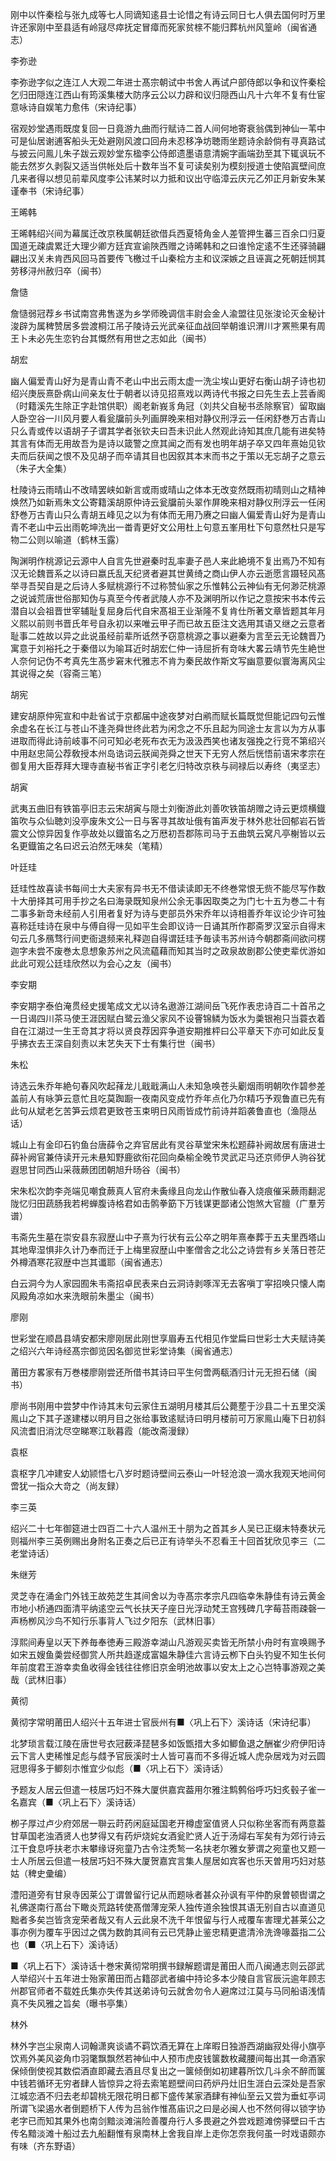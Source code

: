 <!-- { "loadSidebar": true } -->
刚中以忤秦桧与张九成等七人同谪知逺县士论惜之有诗云同日七人俱去国何时万里许还家刚中至县适有岭冦尽瘁抚定冒瘴而死家贫榇不能归葬杭州风篁岭（闽省通志）

李弥逊

李弥逊字似之连江人大观二年进士髙宗朝试中书舍人再试户部侍郎以争和议忤秦桧乞归田隠连江西山有筠溪集楼大防序云公以力辟和议归隠西山凡十六年不复有仕宦意咏诗自娱笔力愈伟（宋诗纪事）

宿观妙堂遇雨既度复回一日竟游九曲而行赋诗二首人间何地寄衰翁偶到神仙一苇中可是仙居谢逋客船头无处避刚风渡口回舟未忍移净坊聴雨坐题诗余龄倘有寻真路试与披云问鳯儿朱子跋云观妙堂东楹李公侍郎遗墨语意清婉字画端劲至其下辄讽玩不能去然岁久剥裂又适当供帐处后十数年当不复可读矣别为模刻授道士使陷寘壁间庶几来者得以想见前辈风度李公讳某时以力抵和议出守临漳云庆元乙夘正月新安朱某谨奉书（宋诗纪事）

王晞韩

王晞韩绍兴间为幕属迁改京秩属朝廷欲借兵西夏犄角金人差管押生蕃三百余口归夏国道无疎虞累迁大理少卿方廷宾宣谕陜西赠之诗晞韩和之曰谁怜定逺不生还驿骑翩翩出汉关未肯西风回马首要传飞檄过千山秦桧方主和议深嫉之且诬寘之死朝廷悯其劳移浔州赦归卒（闽书）

詹慥

詹慥弱冠荐乡书试南宫弗售遂为乡学师晚调信丰尉会金人渝盟往见张浚论灭金秘计浚辟为属稗赞居多尝渡桐江吊子陵诗云光武亲征血战回举朝谁识渭川才罴熊果有周王卜未必先生恋钓台其慨然有用世之志如此（闽书）

胡宏

幽人偏爱青山好为是青山青不老山中出云雨太虚一洗尘埃山更好右衡山胡子诗也初绍兴庚辰熹卧病山间亲友仕于朝者以诗见招熹戏以两诗代书报之曰先生去上芸香阁（时籍溪先生除正字赴馆供职）阁老新峩豸角冠（刘共父自秘书丞除察官）留取幽人卧空谷一川风月要人看瓮牖前头列画屏晚来相对静仪刑浮云一任闲舒巻万古青山只么青或传以语胡子子谓其学者张钦夫曰吾未识此人然观此诗知其庶几能有进矣特其言有体而无用故吾为是诗以箴警之庶其闻之而有发也明年胡子卒又四年熹始见钦夫而后获闻之恨不及见胡子而卒请其目也因叙其本末而书之于策以无忘胡子之意云（朱子大全集）

杜陵诗云雨晴山不改晴罢峡如新言或雨或晴山之体本无改变然既雨初晴则山之精神焕然乃如新焉朱文公寄籍溪胡原仲诗云瓮牖前头翠作屏晚来相对静仪刑浮云一任闲舒巻万古青山只么青胡五峰见之以为有体而无用乃赓之曰幽人偏爱青山好为是青山青不老山中云出雨乾坤洗出一畨青更好文公用杜上句意五峯用杜下句意然杜只是写物二公则以喻道（鹤林玉露）

陶渊明作桃源记云源中人自言先世避秦时乱率妻子邑人来此絶境不复出焉乃不知有汉无论魏晋系之以诗曰嬴氏乱天纪贤者避其世黄绮之商山伊人亦云逝愿言蹑轻风髙举寻吾契自是之后诗人多赋桃源行不过称赞仙家之乐惟韩公云神仙有无何渺茫桃源之说诚荒唐世俗那知伪与真至今传者武陵人亦不及渊明所以作记之意按宋书本传云潜自以会祖晋世宰辅耻复屈身后代自宋髙祖王业渐隆不复肯仕所著文章皆题其年月义熙以前则书晋氏年号自永初以来唯云甲子而已故五臣注文选用其语又继之云意者耻事二姓故以异之此说虽经前辈所诋然予窃意桃源之事以避秦为言至云无论魏晋乃寓意于刘裕托之于秦借以为喻耳近时胡宏仁仲一诗屈折有竒味大畧云靖节先生絶世人奈何记伪不考真先生髙步窘末代雅志不肯为秦民故作斯文写幽意要似寰海离风尘其说得之矣（容斋三笔）

胡宪

建安胡原仲宪宣和中赴省试于京都届中途夜梦对白鹇而赋长篇既觉但能记四句云惟余虚名在长江与苍山不逢尧舜世终此若为闲念之不乐且起为同途士友言以为方从事进取而得此诗前岐事不问可知必老死布衣无为汲汲西笑也诸友强挽之行竞不第绍兴中用赵忠简公荐敎授本州岛诰词云朕闻尧舜之世天下无穷人然后恍悟前语宋孝宗在御复用大臣荐拜大理寺直秘书省正字引老乞归特改京秩与祠禄后以寿终（夷坚志）

胡寅

武夷五曲旧有铁笛亭旧志云宋胡寅与隠士刘衡游此刘善吹铁笛胡赠之诗云更烦横鐡笛吹与众仙聴刘没亭废朱文公一日与客寻其故址俄有笛声发于林外悲壮回郁岩石皆震文公惊异因复作亭故处以鐡笛名之万厯初吾郡陈司马于五曲筑云窝凡亭榭皆以云名更鐡笛之名曰迟云泊然无味矣（笔精）

叶廷珪

廷珪性故喜读书每间士大夫家有异书无不借读读即无不终巻常恨无赀不能尽写作数十大册择其可用手抄之名曰海录既知泉州公余无事因取类之为门七十五为巻二十有二事多新竒未经前人引用者复好为诗与吏部员外宋乔年以诗相善乔年议论少许可独喜称廷珪诗在泉中与傅自得一见如平生会即议诗一日诵其所作郡斋罗汉室示自得末句云几多鴈骛行间吏衙退频来礼释迦自得谓廷珪予毎读韦苏州诗今朝郡斋间欲问楞迦字未尝不废巻太息想象苏州之风流藴藉而知其当时之政泉故剧郡公使吏辈优游如此此可观公廷珪欣然以为会心之友（闽书）

李安期

李安期字泰伯淹贯经史援笔成文尤以诗名遨游江湖间岳飞死作表忠诗百二十首吊之一日谒四川茶马使王涯因赋白鹭云渔父家风不设罾锦鳞为饭水为羮银袍只当蓑衣着自在江湖过一生王竒其才将以贤良荐因弈争道安期推枰曰公平章天下亦可如此反复乎拂衣去王深自刻责以末艺失天下士有集行世（闽书）

朱松

诗选云朱乔年絶句春风吹起萚龙儿戢戢满山人未知急唤苍头劚烟雨明朝吹作碧参差盖前人有咏笋云意忙且吃莫踟蹰一夜南风变成竹乔年点化乃尔精巧予观鲁直已先有此句从斌老乞苦笋云烦君更致苍玉束明日风雨皆成竹前诗并蹈袭鲁直也（渔隠丛话）

城山上有金印石钓鱼台唐薛令之弃官居此有灵谷草堂宋朱松题薛补阙故居有唐进士薛补阙官兼侍读开元未悬知野鹿欲衔花回向桑榆全晚节灵武疋马还京师伊人驹谷犹遐思甘同西山采薇蕨团团朝旭升旸谷（闽书）

宋朱松次韵李尧端见嘲食蕨真人官府未夤缘且向龙山作散仙春入烧痕催采蕨雨翻泥陇忆归田蔬肠我若枵蝉腹诗格君如击鹘拳筯下万钱谋更鄙诸公饱煞大官膻（广羣芳谱）

韦斋先生墓在崇安县东寂歴山中子熹为行状有云公卒之明年熹奉葬于五夫里西塔山其地卑湿惧非久计乃奉而迁于上梅里寂歴山中峯僧舎之北公之诗尝有乡关落日苍茫外樽酒寒花寂歴中岂其谶耶（闽省通志）

白云洞今为人家园囿朱韦斋招卓民表来白云洞诗剥啄浑无去客嗔丁寜招唤只懐人南风殿角凉如水来洗眼前朱墨尘（闽书）

廖刚

世彩堂在顺昌县靖安都宋廖刚居此刚世享眉寿五代相见作堂扁曰世彩士大夫赋诗美之绍兴六年诗经髙宗御览因名御览世彩堂诗集（闽省通志）

莆田方畧家有万巻楼廖刚尝还所借书其诗曰平生何啻两瓻酒归计元无担石储（闽书）

廖尚书刚用中尝梦中作诗其末句云家住五湖明月楼其后公薨塟于沙县二十五里交溪鳯山之下其子遂建楼以明月目之张给事致逺赋诗曰明月楼前可万家鳯山庵下日初斜风流耆旧消沈尽空睇寒江耿暮霞（能改斋漫録）

袁枢

袁枢字几冲建安人幼颕悟七八岁时题诗壁间云泰山一叶轻沧浪一滴水我观天地间何啻犹一指众大竒之（尚友録）

李三英

绍兴二十七年御筵进士四百二十六人温州王十朋为之首其乡人吴已正缀末特奏状元则福州李三英例赐出身附名正奏之后已正有诗举头不忍看王十回首犹欣见李三（二老堂诗话）

朱继芳

灵芝寺在涌金门外钱王故苑芝生其间舍以为寺髙宗孝宗凡四临幸朱静佳有诗云黄金市地小桥通四面清平纳逺空云气长扶天子座日光浮动梵王宫残碑几字莓苔雨疎磬一声杨栁风沙鸟不知行乐事背人飞过夕阳东（武林旧事）

淳熙间寿皇以天下养毎奉徳寿三殿游幸湖山凡游观买卖皆无所禁小舟时有宣唤赐予如宋五嫂鱼羮尝经御赏人所共趋遂成富媪朱静佳六言诗云栁下白头钓叟不知生长何年前度君王游幸卖鱼收得金钱往往修旧京金明池故事以安太上之心岂特事游观之美哉（武林旧事）

黄彻

黄彻字常明莆田人绍兴十五年进士官辰州有■〈巩上石下〉溪诗话（宋诗纪事）

北梦琐言载江陵在唐世号衣冠薮泽琵琶多如饭甑措大多如鲫鱼退之酬崔少府伊阳诗云下言人吏稀惟足彪与虥予官辰溪时士人皆可喜而不多得近城人虎杂居戏为对云圆冠思得多于鲫刻朩惟宜少似彪（■〈巩上石下〉溪诗话）

予题友人居云但遣一枝居巧妇不殊大厦供嘉宾葢用尔雅注鹪鹩俗呼巧妇炙毂子雀一名嘉宾（■〈巩上石下〉溪诗话）

栁子厚过卢少府郊居一聨云莳药闲庭延国老开樽虚室值贤人只似称坐客而有两意葢甘草国老浊酒贤人也梦得又有药炉烧姹女酒瓮贮贤人近于汤燖右军矣有为郊行诗云江干食息呼扶老朩末攀缘讶宛童乃古令注秃鹙一名扶老尔雅女萝谓之宛童也又题一士人所居云但遣一枝居巧妇不殊大厦贺嘉宾言集人屋居如宾客也乐天曽用巧妇对慈姑（稗史彚编）

澧阳道旁有甘泉寺因莱公丁谓曽留行记从而题咏者甚众孙讽有平仲酌泉曽顿辔谓之礼佛遂南行髙台下瞰炎荒路转使髙僧薄宠荣人独传道余独恨其语无别自古以直道见黜者多矣岂皆贪宠荣者哉又有人云此泉不洗千年恨留与行人戒覆车害理尤甚莱公之事亦例为覆车乎因过之偶为数韵其间有云已凭静止鉴忠精更遣清泠洗谗喙葢指二公也（■〈巩上石下〉溪诗话）

■〈巩上石下〉溪诗话十巻宋黄彻常明撰书録解题谓是莆田人而八闽通志则云邵武人举绍兴十五年进士殆家莆田而占籍邵武者编中持论多本少陵自言官辰沅逾年顾志州郡官师者不载姓氏集亦失传其送弟诗句云就舍勿令人避席过江莫与马同船语浅情真不失风雅之旨矣（曝书亭集）

林外

林外字岂尘泉南人词翰潇爽谈谲不羁饮酒无算在上庠暇日独游西湖幽寂处得小旗亭饮焉外美风姿角巾羽氅飘飘然若神仙中人预市虎皮钱箧数枚藏腰间每出其一命酒家保倾倒使视其数偿酒直即藏去酒且尽复出之一箧倾倒如初建暮所饮几斗余不醉而箧中钱若循环无穷者肆人皆惊异之将去索笔题壁间曰药炉丹灶旧生涯白云深处是吾家江城恋酒不归去老却碧桃无限花明日都下盛传某家酒肆有神仙至云又尝为垂虹亭词所谓飞梁遏水者倒题桥下人传为吕翁作惟髙庙识之曰是必闽人也不然何得以锁字协老字已而知其果外也南剑黯淡滩湍险善覆舟行人多畏避之外尝戏题滩傍驿壁曰千古传名黯淡滩十船过去九船翻惟有泉南林上舍我自岸上走你怎奈我何虽一时戏语颇亦有味（齐东野语）

